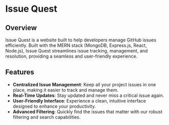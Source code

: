 # Issue Quest

## Overview

Issue Quest is a website built to help developers manage GitHub issues efficiently. Built with the MERN stack (MongoDB, Express.js, React, Node.js), Issue Quest streamlines issue tracking, management, and resolution, providing a seamless and user-friendly experience.

## Features

- **Centralized Issue Management**: Keep all your project issues in one place, making it easier to track and manage them.
- **Real-Time Updates**: Stay updated and never miss a critical issue again.
- **User-Friendly Interface**: Experience a clean, intuitive interface designed to enhance your productivity.
- **Advanced Filtering**: Quickly find the issues that matter with our robust filtering and search capabilities.


